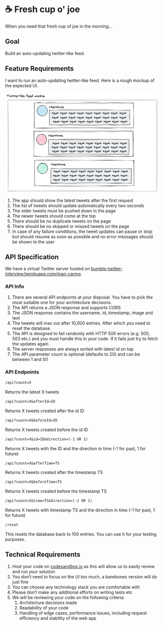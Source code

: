 # ☕️ Fresh cup o' joe

When you need that fresh cup of joe in the morning...

## Goal

Build an auto-updating twitter-like feed.

## Feature Requirements

I want to run an auto-updating twitter-like feed. Here is a rough mockup of the expected UI.

![mockup][mockup]

1. The app should show the latest tweets after the first request
1. The list of tweets should update automatically every two seconds
1. The older tweets must be pushed down in the page
1. The newer tweets should come at the top
1. There should be no duplicate tweets on the page
1. There should be no skipped or missed tweets on the page
1. In case of any failure conditions, the tweet updates can pause or stop but should resume as soon as possible and no error messages should be shown to the user

## API Specification

We have a virtual Twitter server hosted on
[bumble-twitter-interview.herokuapp.com/joao-carmo][backend].

### API Info

1. There are several API endpoints at your disposal. You have to pick the most suitable one for your architecture decisions.
1. The API returns a JSON response and supports CORS
1. The JSON response contains the username, id, timestamp, image and text
1. The tweets will max out after 10,000 entries. After which you need to reset the database.
1. The API is designed to fail randomly with HTTP 50X errors (e.g. 500, 503 etc.) and you must handle this in your code. If it fails just try to fetch the updates again.
1. The server responses are always sorted with latest id on top
1. The API parameter count is optional (defaults to 20) and can be between 1 and 50

### API Endpoints

```txt
/api?count=X
```

Returns the latest X tweets

```txt
/api?count=X&afterId=ID
```

Returns X tweets created after the id ID

```txt
/api?count=X&beforeId=ID
```

Returns X tweets created before the id ID

```txt
/api?count=X&id=ID&direction=(-1 OR 1)
```

Returns X tweets with the ID and the direction in time (-1 for past, 1 for future)

```txt
/api?count=X&afterTime=TS
```

Returns X tweets created after the timestamp TS

```txt
/api?count=X&beforeTime=TS
```

Returns X tweets created before the timestamp TS

```txt
/api?count=X&time=TS&direction=(-1 OR 1)
```

Returns X tweets with timestamp TS and the direction in time (-1 for past, 1 for future)

```txt
/reset
```

This resets the database back to 100 entries. You can use it for your testing purposes.

## Technical Requirements

1. Host your code on [codesandbox.io][codesandbox] as this will allow us to easily review and run your solution
1. You don’t need to focus on the UI too much, a barebones version will do just fine
1. You can choose any technology stack you are comfortable with
1. Please don’t make any additional efforts on writing tests etc
1. We will be reviewing your code on the following criteria:
   1. Architecture decisions made
   1. Readability of your code
   1. Handling of edge cases, performance issues, including request efficiency and stability of the web app

<!-- References -->

[mockup]: ./src/img/twitter-interview-feed.png
[backend]: https://bumble-twitter-interview.herokuapp.com/joao-carmo
[codesandbox]: https://codesandbox.io
